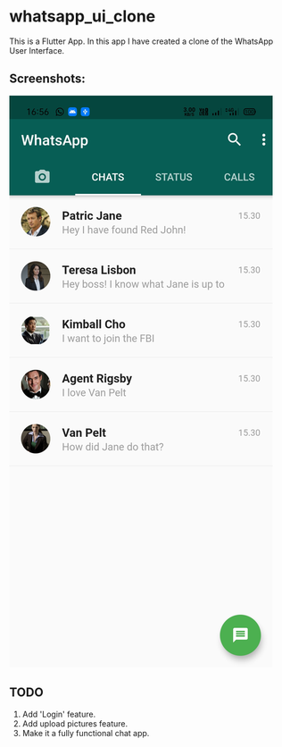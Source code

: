 # whatsapp_ui_clone

This is a Flutter App. In this app I have created a clone of the WhatsApp User Interface. 

## Screenshots:
![ScreenShot](screenshot.jpg)

## TODO
1. Add 'Login' feature.
2. Add upload pictures feature.
3. Make it a fully functional chat app.
